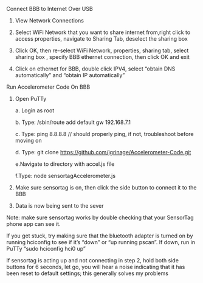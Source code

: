 Connect BBB to Internet Over USB


1.  View Network Connections

2.  Select WiFi Network that you want to share internet from,right click to access properties, navigate to Sharing Tab, deselect the sharing box

3.  Click OK, then re-select WiFi Network, properties, sharing tab, select sharing box , specify BBB ethernet connection, then click OK and exit

4.  Click on ethernet for BBB, double click IPV4, select “obtain DNS automatically” and “obtain IP automatically”



Run Accelerometer Code On BBB


1. Open PuTTy

   a.  Login as root

   b.  Type: /sbin/route add default gw 192.168.7.1
   
   c.  Type: ping 8.8.8.8  // should properly ping, if not, troubleshoot before moving on
   
   d.  Type: git clone https://github.com/jgrinage/Accelerometer-Code.git
   
   e.Navigate to directory with accel.js file
   
   f.Type: node sensortagAccelerometer.js
   
   
2. Make sure sensortag is on, then click the side button to connect it to the BBB


3. Data is now being sent to the sever



Note: make sure sensortag works by double checking that your SensorTag phone app can see it.

If you get stuck, try making sure that the bluetooth adapter is turned on by running hciconfig to see if it’s “down” or “up running pscan”. If down, run in PuTTy “sudo hciconfig hci0 up”

If sensortag is acting up and not connecting in step 2, hold both side buttons for 6 seconds, let go, you will hear a noise indicating that it has been reset to default settings; this generally solves my problems

